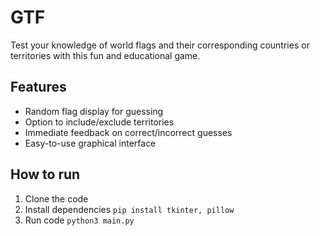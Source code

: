 # GTF

Test your knowledge of world flags and their corresponding countries or territories with this fun and educational game.

## Features

- Random flag display for guessing
- Option to include/exclude territories
- Immediate feedback on correct/incorrect guesses
- Easy-to-use graphical interface


## How to run
1. Clone the code
2. Install dependencies 
```pip install tkinter, pillow```
3. Run code
```python3 main.py```